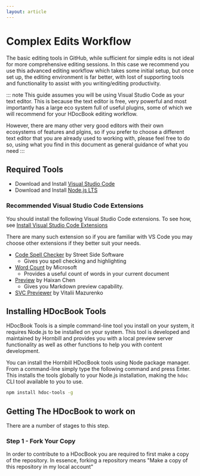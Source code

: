 ```yaml
---
layout: article
---
```

# Complex Edits Workflow
The basic editing tools in GitHub, while sufficient for simple edits is not ideal for more comprehensive editing sessions.  In this case we recommend you use this advanced editing workflow which takes some initial setup, but once set up, the editing environment is far better, with lost of supporting tools and functionality to assist with you writing/editing productivity. 

::: note
This guide assumes you will be using Visual Studio Code as your text editor. This is because the text editor is free, very powerful and most importantly has a large eco system full of useful plugins, some of which we will recommend for your HDocBook editing workflow.  

However, there are many other very good editors with their own ecosystems of features and plgins, so if you prefer to choose a different text editor that you are already used to working with, please feel free to do so, using what you find in this document as general guidance of what you need
:::

## Required Tools 

* Download and Install [Visual Studio Code](https://code.visualstudio.com/) 
* Download and Install [Node.js LTS](https://nodejs.org/en/)

### Recommended Visual Studio Code Extensions 
You should install the following Visual Studio Code extensions. To see how, see [Install Visual Studio Code Extensions](https://code.visualstudio.com/learn/get-started/extensions)

There are many such extension so if you are familiar with VS Code you may choose other extensions if they better suit your needs. 

* [Code Spell Checker](https://marketplace.visualstudio.com/items?itemName=streetsidesoftware.code-spell-checker) by Street Side Software
  * Gives you spell checking and highlighting
* [Word Count]() by Microsoft
  * Provides a useful count of words in your current document
* [Preview](https://marketplace.visualstudio.com/items?itemName=searKing.preview-vscode) by Haixan Chen
  * Gives you Markdown preview capability. 
* [SVC Previewer](https://marketplace.visualstudio.com/items?itemName=vitaliymaz.vscode-svg-previewer) by Vitalii Mazurenko  


## Installing HDocBook Tools
HDocBook Tools is a simple command-line tool you install on your system, it requires Node.js to be installed on your system.  This tool is developed and maintained by Hornbill and provides you with a local preview server functionality as well as other functions to help you with content development. 

You can install the Hornbill HDocBook tools using Node package manager. From a command-line simply type the following command and press Enter. This installs the tools globally to your Node.js installation, making the `hdoc` CLI tool available to you to use.  

```bash
npm install hdoc-tools -g
```

## Getting The HDocBook to work on
There are a number of stages to this step.

### Step 1 - Fork Your Copy
In order to contribute to a HDocBook you are required to first make a copy of the repository. In essence, forking a repository means "Make a copy of this repository in my local account" 